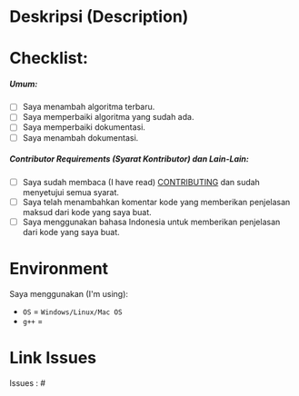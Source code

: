 # Deskripsi (Description)
<!-- Deskripsikan tentang perubahan yang kamu berikan. -->
<!-- jelaskan secara detail tentang perubahan yang kamu berikan. -->

# Checklist:
##### Umum:
- [ ] Saya menambah algoritma terbaru.
- [ ] Saya memperbaiki algoritma yang sudah ada.
- [ ] Saya memperbaiki dokumentasi.
- [ ] Saya menambah dokumentasi.

##### Contributor Requirements (Syarat Kontributor) dan Lain-Lain:
 - [ ] Saya sudah membaca (I have read) [CONTRIBUTING](https://github.com/bellshade/CPP/blob/main/CONTRIBUTING.md) dan sudah menyetujui semua syarat.
 - [ ] Saya telah menambahkan komentar kode yang memberikan penjelasan maksud dari kode yang saya buat.
 - [ ] Saya menggunakan bahasa Indonesia untuk memberikan penjelasan dari kode yang saya buat.

# Environment
Saya menggunakan (I'm using):

- ``OS`` = `Windows/Linux/Mac OS` <!-- jenis OS yang digunakan dalam pembuatan Pull Request -->
- ``g++`` = <!-- Versi g++ Compiler yang digunakan dalam pembuatan Pull Request -->

<!-- Jika ada gagal pada salah satu test, kami akan mengeceknya kembali. -->
<!-- If there is a failure in one of the tests, we will check it again. -->
# Link Issues
<!-- Jika ingin Pull Request sesuai issues, dimohon untuk menambahkan ISSUES yang sesuai -->
Issues : # <!-- NOMOR ISSUES -->
<!--- ini bersifat opsional, jika ingin membuat sebuah PR tanpa issues, bisa dihapus untuk link issues -->
